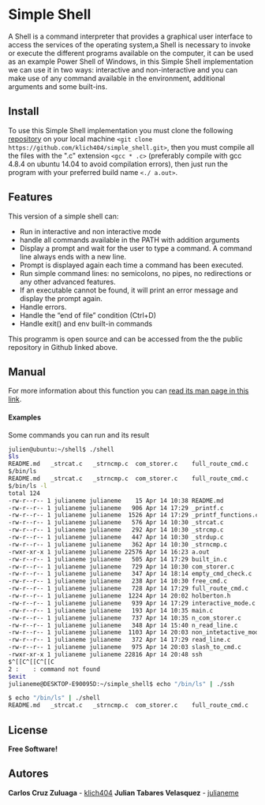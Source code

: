 # Simple Shell
A Shell is a command interpreter that provides a graphical user interface to access the services of the
operating system,a Shell is necessary to invoke or execute the different programs available
on the computer, it can be used as an example Power Shell of Windows, in this Simple Shell implementation
we can use it in two ways: interactive and non-interactive and you can make use of any command available
in the environment, additional arguments and some built-ins.

##  Install
To use this Simple Shell implementation you must clone the following [repository](https://github.com/klich404/simple_shell) on your local machine ```<git clone https://github.com/klich404/simple_shell.git>```, then you must compile all the files with the ".c" extension ```<gcc * .c>``` (preferably compile with gcc 4.8.4 on ubuntu 14.04 to avoid compilation errors), then just run the program with your preferred build name ```<./ a.out>```.

## Features
This version of a simple shell can:
- Run in interactive and non interactive mode
- handle all commands available in the PATH with addition arguments
- Display a prompt and wait for the user to type a command. A command line always ends with a new line.
- Prompt is displayed again each time a command has been executed.
- Run simple command lines: no semicolons, no pipes, no redirections or any other advanced features.
- If an executable cannot be found, it will print an error message and display the prompt again.
- Handle errors.
- Handle the “end of file” condition (Ctrl+D)
- Handle exit() and env built-in commands

This programm is open source and can be accessed from the the public repository in Github linked above.

## Manual
For more information about this function you can [read its man page in this link](https://github.com/klich404/simple_shell/blob/main/man_1_simple_shell).

#### Examples
Some commands you can run and its result

```sh
julien@ubuntu:~/shell$ ./shell
$ls
README.md   _strcat.c   _strncmp.c  com_storer.c    full_route_cmd.c    main.c  non_intetactive_mode.c  ssh _printf.c   _strcmp.c   empty_cmd_check.c   holberton.h n_com_storer.c  read_line.c  _printf_functions.c    _strdup.c   built_in.c  free_cmd.c  interactive_mode.c  n_read_line.c   slash_to_cmd.c
$/bin/ls
README.md   _strcat.c   _strncmp.c  com_storer.c    full_route_cmd.c    main.c  non_intetactive_mode.c  ssh _printf.c   _strcmp.c   empty_cmd_check.c   holberton.h n_com_storer.c  read_line.c  _printf_functions.c    _strdup.c   built_in.c  free_cmd.c  interactive_mode.c  n_read_line.c   slash_to_cmd.c
$/bin/ls -l
total 124
-rw-r--r-- 1 julianeme julianeme    15 Apr 14 10:38 README.md
-rw-r--r-- 1 julianeme julianeme   906 Apr 14 17:29 _printf.c
-rw-r--r-- 1 julianeme julianeme  1526 Apr 14 17:29 _printf_functions.c
-rw-r--r-- 1 julianeme julianeme   576 Apr 14 10:30 _strcat.c
-rw-r--r-- 1 julianeme julianeme   292 Apr 14 10:30 _strcmp.c
-rw-r--r-- 1 julianeme julianeme   447 Apr 14 10:30 _strdup.c
-rw-r--r-- 1 julianeme julianeme   362 Apr 14 10:30 _strncmp.c
-rwxr-xr-x 1 julianeme julianeme 22576 Apr 14 16:23 a.out
-rw-r--r-- 1 julianeme julianeme   505 Apr 14 17:29 built_in.c
-rw-r--r-- 1 julianeme julianeme   729 Apr 14 10:30 com_storer.c
-rw-r--r-- 1 julianeme julianeme   347 Apr 14 18:14 empty_cmd_check.c
-rw-r--r-- 1 julianeme julianeme   238 Apr 14 10:30 free_cmd.c
-rw-r--r-- 1 julianeme julianeme   728 Apr 14 17:29 full_route_cmd.c
-rw-r--r-- 1 julianeme julianeme  1224 Apr 14 20:02 holberton.h
-rw-r--r-- 1 julianeme julianeme   939 Apr 14 17:29 interactive_mode.c
-rw-r--r-- 1 julianeme julianeme   193 Apr 14 10:35 main.c
-rw-r--r-- 1 julianeme julianeme   737 Apr 14 10:35 n_com_storer.c
-rw-r--r-- 1 julianeme julianeme   348 Apr 14 15:40 n_read_line.c
-rw-r--r-- 1 julianeme julianeme  1103 Apr 14 20:03 non_intetactive_mode.c
-rw-r--r-- 1 julianeme julianeme   372 Apr 14 17:29 read_line.c
-rw-r--r-- 1 julianeme julianeme   975 Apr 14 20:03 slash_to_cmd.c
-rwxr-xr-x 1 julianeme julianeme 22816 Apr 14 20:48 ssh
$^[[C^[[C^[[C
2 :    : command not found
$exit
julianeme@DESKTOP-E90095D:~/simple_shell$ echo "/bin/ls" | ./ssh

$ echo "/bin/ls" | ./shell
README.md   _strcat.c   _strncmp.c  com_storer.c    full_route_cmd.c    main.c  non_intetactive_mode.c  ssh _printf.c   _strcmp.c   empty_cmd_check.c   holberton.h n_com_storer.c  read_line.c  _printf_functions.c    _strdup.c   built_in.c  free_cmd.c  interactive_mode.c  n_read_line.c   slash_to_cmd.c

```

## License
**Free Software!**

## Autores
**Carlos Cruz Zuluaga** - [klich404](https://github.com/klich404)
**Julian Tabares Velasquez** - [julianeme](https://github.com/Julianeme)